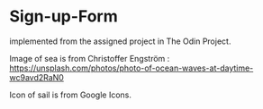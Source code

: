 # Sign-up-Form
implemented from the assigned project in The Odin Project.

Image of sea is from Christoffer Engström : https://unsplash.com/photos/photo-of-ocean-waves-at-daytime-wc9avd2RaN0 

Icon of sail is from Google Icons.